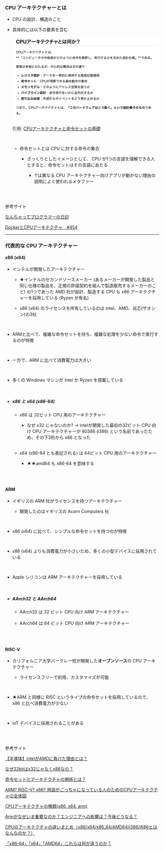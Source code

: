 ### CPU アーキテクチャーとは

- CPU の設計、構造のこと

- 具体的には以下の要素を含む

    <img src="./img/CPU-Architecture_1.png" />

    引用: [CPUアーキテクチャと命令セットの基礎](https://qiita.com/CRUD5th/items/36fb22c205f7b7ceae62)

    <br>

    - 命令セットとは CPU に対する命令の集合

        - ざっくりとしたイメージとして、 CPU が1つの言語を理解できる人とすると、命令セットはその言語にあたる

            - ↑は異なる CPU アーキテクチャー向けアプリが動かない理由の説明によく使われるメタファー

<br>
<br>

参考サイト

[なんちゃってプログラマーの日記](https://nakaterux.hatenablog.com/entry/2024/12/29/162112)

[DockerとCPUアーキテクチャ　#454](https://note.com/ym202110/n/n22aeba379c8d)

---

### 代表的な CPU アーキテクチャー

#### x86 (x64)

- インテルが開発したアーキテクチャー

    - ★インテルのセカンドソースメーカー (あるメーカーが開発した製品と同じ仕様の製品を、正規の許諾契約を結んで製造販売するメーカーのこと) の1つであった AMD 社が設計、製造する CPU も x86 アーキテクチャーを採用している (Ryzen が有名)

    - x86 (x64) のライセンスを所有しているのは Intel、AMD、兆芯(ザオシン)の3社

<br>

- ARMと比べて、複雑な命令セットを持ち、複雑な処理を少ない命令で実行するのが特徴

<br>

- 一方で、ARM に比べて消費電力は大きい

<br>

- 多くの Windows マシンが Intel か Ryzen を搭載している

<br>

- ##### x86 と x64 (x86-64)

    - x86 は 32ビット CPU 用のアーキテクチャー

        - なぜ x32 じゃないのか? → intelが開発した最初の32ビット CPU 向け CPU アーキテクチャーが 80386 (i386) という名前であったため、その下2桁から x86 となった

    <br>

    - x64 (x86-64 とも表記される) は 64ビット CPU 用のアーキテクチャー

        - ★★amd64 も x86-64 を意味する

<br>
<br>

#### ARM

- イギリスの ARM 社がライセンスを持つアーキテクチャー

    - 開発したのはイギリスの Acorn Computers 社

<br>

- x86 (x64) に比べて、シンプルな命令セットを持つのが特徴

<br>

- x86 (x64) よりも消費電力が小さいため、多くの小型デバイスに採用されている

<br>

- Apple シリコンは ARM アーキテクチャーを採用している

<br>

- ##### AArch32 と AArch64

    - AArch32 は 32 ビット CPU 向け ARM アーキテクチャー

    <br>

    - AArch64 は 64 ビット CPU 向け ARM アーキテクチャー

<br>
<br>

#### RISC-V

- カリフォルニア大学バークレー校が開発した**オープンソース**の CPU アーキテクチャー

    - ライセンスフリーで利用、カスタマイズが可能

<br>

- ★ARM と同様に RISC というタイプの命令セットを採用しているので、 x86 と比べ消費電力が少ない

<br>

- IoT デバイスに採用されることがある

<br>
<br>

参考サイト

[【半導体】intelがAMDに負けた理由とは？](https://souken.shikigaku.jp/19469/#:~:text=セカンドソースメーカーとは,するメーカーのことです%E3%80%82)

[なぜ32bitはx32じゃなくx86なの？](https://legal.blogat.jp/legal_blog/2019/09/32bitx32x86-8886.html)

[命令セットとアーキテクチャの関係とは？](https://note.com/semicontimes/n/n9570085c5986)

[ARM? RISC-V? x86? 用語がごっちゃになっている人のためのCPUアーキテクチャの全体図](https://qiita.com/rihib/items/6b70361b48c3840d09b0)

[CPUアーキテクチャの種類(x86, x64, arm)](https://www.wakuwakubank.com/posts/809-it-cpu-x86-x64-arm/)

[Armがなぜいま重要なのか？エンジニアへの影響は？今後どうなる？](https://peislab.com/programming/introduction/arm-nvidia/)

[CPUのアーキテクチャの違いまとめ（x86/x64/x86_64/AMD64/i386/i686とはなんなのか？）](https://blog.framinal.life/entry/2020/04/22/041548)

[「x86-64」「x64」「AMD64」これらは何が違うのか？](https://onoredekaiketsu.com/x86-64-x64-amd64-what-is-the-difference-between-these/)